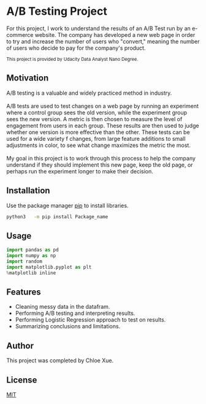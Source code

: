 # A/B Testing Project

For this project, I work to understand the results of an A/B Test run by an e-commerce website. The company has developed a new web page in order to try and increase the number of users who "convert," meaning the number of users who decide to pay for the company's product. 

<sub>This project is provided by Udacity Data Analyst Nano Degree.</sub>

## Motivation

A/B testing is a valuable and widely practiced method in industry.
<br><br>
A/B tests are used to test changes on a web page by running an experiment where a control group sees the old version, while the experiment group sees the new version. A metric is then chosen to measure the level of engagement from users in each group. These results are then used to judge whether one version is more effective than the other. These tests can be used for a wide variety f changes, from large feature additions to small adjustments in color, to see what change maximizes the metric the most. 
<br><br>
My goal in this project is to work through this process to help the company understand if they should implement this new page, keep the old page, or perhaps run the experiment longer to make their decision.
## Installation

Use the package manager [pip](https://pip.pypa.io/en/stable/) to install libraries.

```bash
python3   -m pip install Package_name
```

## Usage

```python
import pandas as pd
import numpy as np
import random
import matplotlib.pyplot as plt
%matplotlib inline
```

## Features

- Cleaning messy data in the datafram.
- Performing A/B testing and interpreting results.
- Performing Logistic Regression approach to test on results.
- Summarizing conclusions and limitations.


## Author
This project was completed by Chloe Xue. 

## License
[MIT](https://choosealicense.com/licenses/mit/)